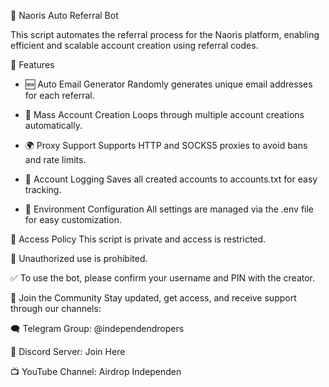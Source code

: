 🚀 Naoris Auto Referral Bot

This script automates the referral process for the Naoris platform, enabling efficient and scalable account creation using referral codes.

🔧 Features
- 🆕 Auto Email Generator
Randomly generates unique email addresses for each referral.

- 🔁 Mass Account Creation
Loops through multiple account creations automatically.

- 🌍 Proxy Support
Supports HTTP and SOCKS5 proxies to avoid bans and rate limits.

- 📑 Account Logging
Saves all created accounts to accounts.txt for easy tracking.

- 📂 Environment Configuration
All settings are managed via the .env file for easy customization.

🔐 Access Policy
This script is private and access is restricted.

🚫 Unauthorized use is prohibited.

✅ To use the bot, please confirm your username and PIN with the creator.

📣 Join the Community
Stay updated, get access, and receive support through our channels:

🗨️ Telegram Group: @independendropers

💬 Discord Server: Join Here

📺 YouTube Channel: Airdrop Independen

